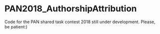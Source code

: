 # PAN2018_AuthorshipAttribution
Code for the PAN shared task contest 2018
still under development. Please, be patient:)



